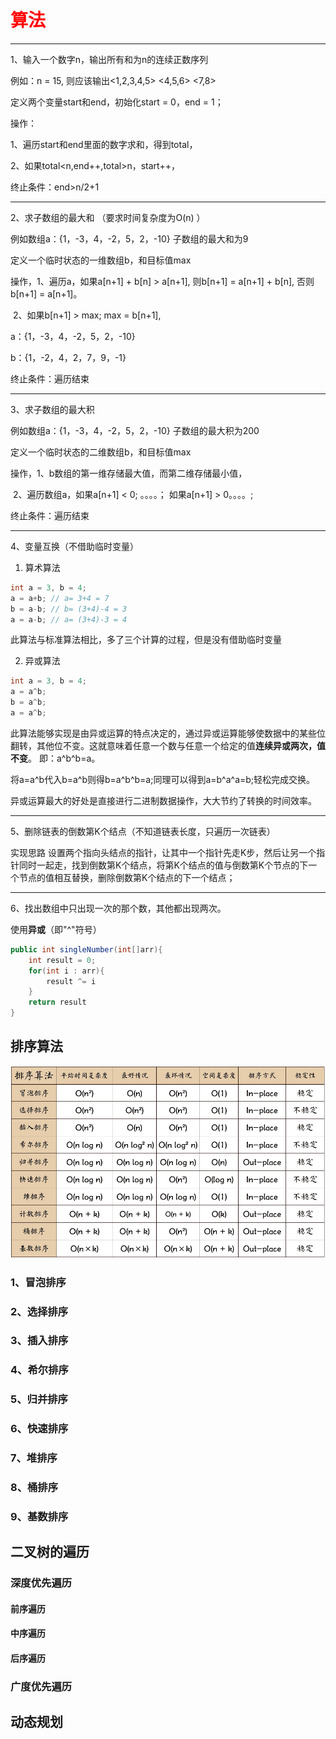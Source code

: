 # <font color ="red">算法</font>

------

1、输入一个数字n，输出所有和为n的连续正数序列

例如：n = 15, 则应该输出<1,2,3,4,5> <4,5,6> <7,8>

定义两个变量start和end，初始化start = 0，end = 1；

操作：

1、遍历start和end里面的数字求和，得到total，

​2、如果total<n,end++,total>n，start++，

终止条件：end>n/2+1

------

2、求子数组的最大和 （要求时间复杂度为O(n) ）

例如数组a：{1，-3，4，-2，5，2，-10}   子数组的最大和为9

定义一个临时状态的一维数组b，和目标值max

操作，1、遍历a，如果a[n+1] + b[n] > a[n+1], 则b[n+1] = a[n+1] + b[n], 否则b[n+1] = a[n+1]。

​	       2、如果b[n+1] > max;    max = b[n+1],

a：{1，-3，4，-2，5，2，-10}

b：{1，-2，4，2，7，9，-1}

终止条件：遍历结束

------

3、求子数组的最大积

例如数组a：{1，-3，4，-2，5，2，-10}   子数组的最大积为200

定义一个临时状态的二维数组b，和目标值max

操作，1、b数组的第一维存储最大值，而第二维存储最小值，

​		   2、遍历数组a，如果a[n+1] < 0; 。。。。； 如果a[n+1] > 0。。。。;

终止条件：遍历结束

------

4、变量互换（不借助临时变量）

1.  算术算法

``` java
int a = 3, b = 4;
a = a+b; // a= 3+4 = 7
b = a-b; // b= (3+4)-4 = 3
a = a-b; // a= (3+4)-3 = 4
```

此算法与标准算法相比，多了三个计算的过程，但是没有借助临时变量

2.  异或算法

``` java
int a = 3, b = 4;
a = a^b;
b = a^b;
a = a^b;
```

此算法能够实现是由异或运算的特点决定的，通过异或运算能够使数据中的某些位翻转，其他位不变。这就意味着任意一个数与任意一个给定的值**连续异或两次，值不变**。 即：a^b^b=a。

将a=a^b代入b=a^b则得b=a^b^b=a;同理可以得到a=b^a^a=b;轻松完成交换。

异或运算最大的好处是直接进行二进制数据操作，大大节约了转换的时间效率。

------

5、删除链表的倒数第K个结点（不知道链表长度，只遍历一次链表）

实现思路
设置两个指向头结点的指针，让其中一个指针先走K步，然后让另一个指针同时一起走，找到倒数第K个结点，将第K个结点的值与倒数第K个节点的下一个节点的值相互替换，删除倒数第K个结点的下一个结点；

-----

6、找出数组中只出现一次的那个数，其他都出现两次。

使用**异或**（即"^"符号）
``` java
public int singleNumber(int[]arr){
    int result = 0;
    for(int i : arr){
        result ^= i
    }
    return result
}

```

## 排序算法

![排序算法对比](../images/sort_compare.jpg)

### 1、冒泡排序

### 2、选择排序

### 3、插入排序

### 4、希尔排序

### 5、归并排序

### 6、快速排序

### 7、堆排序

### 8、桶排序

### 9、基数排序

## 二叉树的遍历

### 深度优先遍历

#### 前序遍历

#### 中序遍历

#### 后序遍历

### 广度优先遍历

## 动态规划

